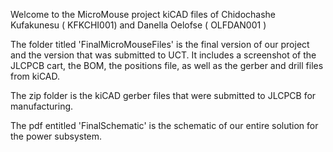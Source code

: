Welcome to the MicroMouse project kiCAD files of Chidochashe Kufakunesu ( KFKCHI001) and Danella Oelofse ( OLFDAN001 )

The folder titled 'FinalMicroMouseFiles' is the final version of our project and the version that was submitted to UCT. It includes a screenshot of the JLCPCB cart, the BOM, the positions file, as well as the gerber and drill files from kiCAD.

The zip folder is the kiCAD gerber files that were submitted to JLCPCB for manufacturing.

The pdf entitled 'FinalSchematic' is the schematic of our entire solution for the power subsystem. 
